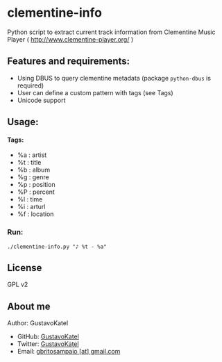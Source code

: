 # clementine-info

Python script to extract current track information from Clementine Music Player ( http://www.clementine-player.org/ )

## Features and requirements:

* Using DBUS to query clementine metadata (package `python-dbus` is required)
* User can define a custom pattern with tags (see Tags)
* Unicode support

## Usage:

#### Tags:

* %a : artist
* %t : title
* %b : album
* %g : genre
* %p : position
* %P : percent
* %l : time
* %i : arturl
* %f : location

### Run:

    ./clementine-info.py "♪ %t - %a"

## License

GPL v2

## About me

Author: GustavoKatel

* GitHub: [GustavoKatel](http://github.com/GustavoKatel "Github")
* Twitter: [GustavoKatel](http://twitter.com/GustavoKatel "Twitter")
* Email: [gbritosampaio [at] gmail.com](mailto:gbritosampaio@gmail.com "Email")
